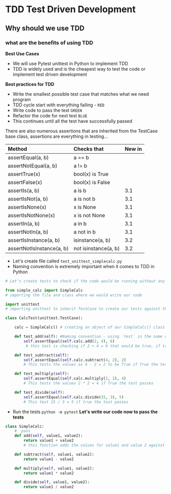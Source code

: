 # TDD Test Driven Development
## Why should we use TDD
### what are the benefits of using TDD

**Best Use Cases** 
- We will use Pytest unittest in Python to implement TDD
- TDD is widely used and is the cheapest way to test the code or implement test driven development 

**Best practices for TDD**
- Write the smallest possible test case that matches what we need program
- TDD cycle start with everything failing - `RED`
- Write code to pass the test `GREEN`
- Refactor the code for next test `BLUE`
- This continues until all the test have successfully passed 

There are also numerous assertions that are inherited from the TestCase base class, assertions are everything in testing...

|Method |	Checks that|	New in |
|:---|:---|:---|
|assertEqual(a, b)        | a == b              ||
|assertNotEqual(a, b)     |	a != b              ||	 
|assertTrue(x)            |	bool(x) is True     ||	 
|assertFalse(x)           |	bool(x) is False    ||	 
|assertIs(a, b)           |	a is b	            |3.1|
|assertIsNot(a, b)        |	a is not b          |3.1|
|assertIsNone(x)          |	x is None           |3.1|
|assertIsNotNone(x)       |	x is not None       |3.1|
|assertIn(a, b)           |	a in b              |3.1|
|assertNotIn(a, b)        |	a not in b	        |3.1|
|assertIsInstance(a, b)   |	isinstance(a, b)    |3.2|
|assertNotIsInstance(a, b)|	not isinstance(a, b)|3.2| 

- Let's create file called `test_unittest_simplecalc.py`
- Naming convention is extremely important when it comes to TDD in Python
```python
# Let's create tests to check if the code would be running without any errors

from simple_calc import SimpleCalc
# importing the file and class where we would write our code

import unittest
# importing unittest to inherit TestCase to create our tests against the code

class CalcTest(unittest.TestCase):

    calc = SimpleCalc() # creating an object of our SimpleCalc() class

    def test_add(self): #Naming convention - using `test` in the name of our function will let python interpret know that this needs to be tested
        self.assertEqual(self.calc.add(2, 4), 6)
         # this test is checking if 2 + 4 = 6 that would be true, if true test will pass

    def test_subtract(self):
        self.assertEqual(self.calc.subtract(4, 2), 2)
        # This tests the values as 4 - 2 = 2 to be True if True the test passes

    def test_multiply(self):
        self.assertEqual(self.calc.multiply(2, 2), 4)
        # This tests the values 2 * 2 = 4 if True the test passes

    def test_divide(self):
        self.assertEqual(self.calc.divide(15, 3), 5)
        # This test 15 / 3 = 5 if true the test passes
```
- Run the tests `python -m pytest`
**Let's write our code now to pass the tests**
```python
class SimpleCalc:
    #  pass
    def add(self, value1, value2):
        return value1 + value2
        # this function adds the values for value1 and value 2 against the test we have in other class

    def subtract(self, value1, value2):
        return value1 - value2

    def multiply(self, value1, value2):
        return value1 * value2

    def divide(self, value1, value2):
        return value1 / value2
```